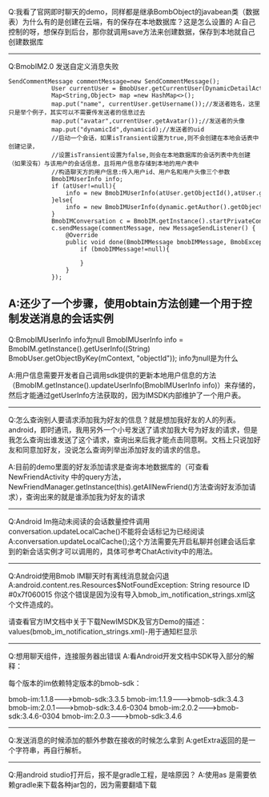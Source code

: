Q:我看了官网即时聊天的demo，同样都是继承BombObject的javabean类（数据表）为什么有的是创建在云端，有的保存在本地数据库？这是怎么设置的
A:自己控制的呀，想保存到后台，那你就调用save方法来创建数据，保存到本地就自己创建数据库

---
Q:BmobIM2.0 发送自定义消息失败
```
SendCommentMessage commentMessage=new SendCommentMessage();
            User currentUser = BmobUser.getCurrentUser(DynamicDetailActivity.this,User.class);
            Map<String,Object> map =new HashMap<>();
            map.put("name", currentUser.getUsername());//发送者姓名，这里只是举个例子，其实可以不需要传发送者的信息过去
            map.put("avatar",currentUser.getAvatar());//发送者的头像
            map.put("dynamicId",dynamicid);//发送者的uid
            //启动一个会话，如果isTransient设置为true,则不会创建在本地会话表中创建记录，
            //设置isTransient设置为false,则会在本地数据库的会话列表中先创建（如果没有）与该用户的会话信息，且将用户信息存储到本地的用户表中
            //构造聊天方的用户信息:传入用户id、用户名和用户头像三个参数
            BmobIMUserInfo info;
            if (atUser!=null){
                info = new BmobIMUserInfo(atUser.getObjectId(),atUser.getUsername(),atUser.getAvatar());
            }else{
                info = new BmobIMUserInfo(dynamic.getAuthor().getObjectId(),dynamic.getAuthor().getUsername(),dynamic.getAuthor().getAvatar());
            }
            BmobIMConversation c = BmobIM.getInstance().startPrivateConversation(info, true,null);
            c.sendMessage(commentMessage, new MessageSendListener() {
                @Override
                public void done(BmobIMMessage bmobIMMessage, BmobException e) {
                    if (bmobIMMessage!=null){

                    }
                }
            });

```
A:还少了一个步骤，使用obtain方法创建一个用于控制发送消息的会话实例
---

Q:BmobIMUserInfo info为null
BmobIMUserInfo info = BmobIM.getInstance().getUserInfo((String) BmobUser.getObjectByKey(mContext, "objectId"));
info为null是为什么

A:用户信息需要开发者自己调用sdk提供的更新本地用户信息的方法（BmobIM.getInstance().updateUserInfo(BmobIMUserInfo info)）来存储的，然后才能通过getUserInfo方法获取的，因为IMSDK内部维护了一个用户表。

---

Q:怎么查询别人要请求添加我为好友的信息？就是想加我好友的人的列表。
android，即时通讯，我用另外一个小号发送了请求加我大号为好友的请求，但是我怎么查询出谁发送了这个请求，查询出来后我才能点击同意啊。文档上只说加好友和同意加好友，没说怎么查询列举出添加好友的请求的信息。

A:目前的demo里面的好友添加请求是查询本地数据库的（可查看
NewFriendActivity
中的query方法，NewFriendManager.getInstance(this).getAllNewFriend()方法查询好友添加请求），查询出来的就是谁添加我为好友的请求

---

Q:Android Im拖动未阅读的会话数量控件调用conversation.updateLocalCache()不能将会话标记为已经阅读
A:conversation.updateLocalCache();这个方法需要先开启私聊并创建会话后拿到的新会话实例才可以调用的，具体可参考ChatActivity中的用法。

---

Q:Android使用Bmob IM聊天时有离线消息就会闪退
A:android.content.res.Resources$NotFoundException: String resource ID #0x7f060015
你这个错误是因为没有导入bmob_im_notification_strings.xml这个文件造成的。

请查看官方IM文档中关于下载NewIMSDK及官方Demo的描述：
values(bmob_im_notification_strings.xml)-用于通知栏显示

--- 

Q:想用聊天组件，连接服务器出错误
A:看Android开发文档中SDK导入部分的解释：

每个版本的im依赖特定版本的bmob-sdk：

bmob-im:1.1.8--->bmob-sdk:3.3.5
bmob-im:1.1.9--->bmob-sdk:3.4.3
bmob-im:2.0.1--->bmob-sdk:3.4.6-0304
bmob-im:2.0.2--->bmob-sdk:3.4.6-0304
bmob-im:2.0.3--->bmob-sdk:3.4.6

---

Q:发送消息的时候添加的额外参数在接收的时候怎么拿到
A:getExtra返回的是一个字符串，再自行解析。

---

Q:用android studio打开后，报不是gradle工程，是啥原因？
A:使用as 是需要依赖gradle来下载各种jar包的，因为需要翻墙下载

